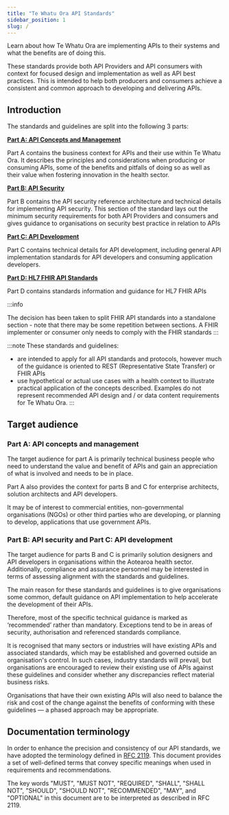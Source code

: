 ```yaml
---
title: "Te Whatu Ora API Standards"
sidebar_position: 1
slug: /
---
```




Learn about how Te Whatu Ora are implementing APIs to their systems and what the benefits are of doing this.

These standards provide both API Providers and API consumers with context for focused design and implementation as well as API best practices. This is intended to help both producers and consumers achieve a consistent and common approach to developing and delivering APIs.

## Introduction

The standards and guidelines are split into the following 3 parts:

[**Part A: API Concepts and Management**](/api-concepts)

Part A contains the business context for APIs and their use within Te Whatu Ora. It describes the principles and considerations when producing or consuming APIs, some of the benefits and pitfalls of doing so as well as their value when fostering innovation in the health sector.

[**Part B: API Security**](/api-security)

Part B contains the API security reference architecture and technical details for implementing API security. This section of the standard lays out the minimum security requirements for both API Providers and consumers and gives guidance to organisations on security best practice in relation to APIs

[**Part C: API Development**](/api-development)

Part C contains technical details for API development, including general API implementation standards for API developers and consuming application developers.

[**Part D: HL7 FHIR API Standards**](/fhir-api-standard)

Part D contains standards information and guidance for HL7 FHIR APIs

:::info

The decision has been taken to split FHIR API standards into a standalone section - note that there may be some repetition between sections. A FHIR implementer or consumer only needs to comply with the FHIR standards
:::

:::note
These standards and guidelines:

- are intended to apply for all API standards and protocols, however much of the guidance is oriented to REST (Representative State Transfer) or FHIR APIs
- use hypothetical or actual use cases with a health context to illustrate practical application of the concepts described. Examples do not represent recommended API design and / or data content requirements for Te Whatu Ora.
  :::

## Target audience

### Part A: API concepts and management

The target audience for part A is primarily technical business people who need to understand the value and benefit of APIs and gain an appreciation of what is involved and needs to be in place.

Part A also provides the context for parts B and C for enterprise architects, solution architects and API developers.

It may be of interest to commercial entities, non-governmental organisations (NGOs) or other third parties who are developing, or planning to develop, applications that use government APIs.

### Part B: API security and Part C: API development

The target audience for parts B and C is primarily solution designers and API developers in organisations within the Aotearoa health sector. Additionally, compliance and assurance personnel may be interested in terms of assessing alignment with the standards and guidelines.

The main reason for these standards and guidelines is to give organisations some common, default guidance on API implementation to help accelerate the development of their APIs.

Therefore, most of the specific technical guidance is marked as ‘recommended’ rather than mandatory. Exceptions tend to be in areas of security, authorisation and referenced standards compliance.

It is recognised that many sectors or industries will have existing APIs and associated standards, which may be established and governed outside an organisation's control. In such cases, industry standards will prevail, but organisations are encouraged to review their existing use of APIs against these guidelines and consider whether any discrepancies reflect material business risks.

Organisations that have their own existing APIs will also need to balance the risk and cost of the change against the benefits of conforming with these guidelines — a phased approach may be appropriate.

## Documentation terminology

In order to enhance the precision and consistency of our API standards, we have adopted the terminology defined in [RFC 2119](https://www.ietf.org/rfc/rfc2119.txt). This document provides a set of well-defined terms that convey specific meanings when used in requirements and recommendations.

The key words "MUST", "MUST NOT", "REQUIRED", "SHALL", "SHALL NOT", "SHOULD", "SHOULD NOT", "RECOMMENDED",  "MAY", and "OPTIONAL" in this document are to be interpreted as described in RFC 2119.
